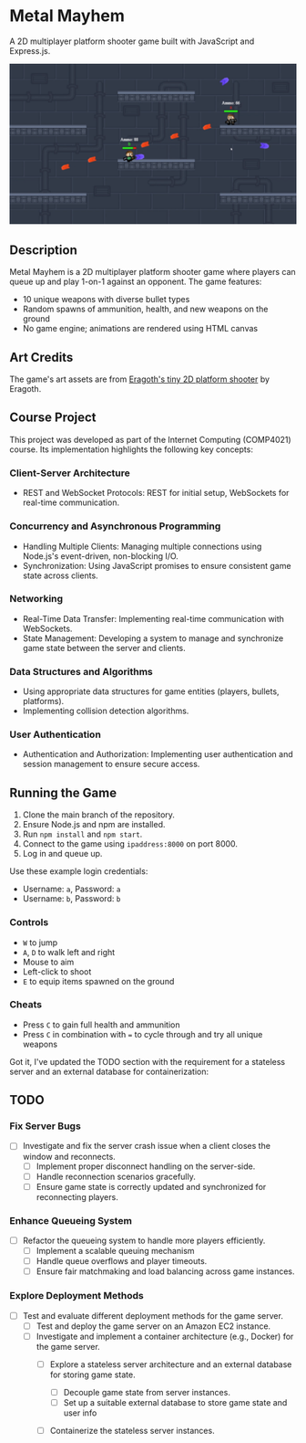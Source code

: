 # Metal Mayhem

A 2D multiplayer platform shooter game built with JavaScript and Express.js.

![Gameplay Screenshot](gameplay.png)

## Description

Metal Mayhem is a 2D multiplayer platform shooter game where players can queue up and play 1-on-1 against an opponent. The game features:

- 10 unique weapons with diverse bullet types
- Random spawns of ammunition, health, and new weapons on the ground
- No game engine; animations are rendered using HTML canvas

## Art Credits

The game's art assets are from [Eragoth's tiny 2D platform shooter](https://eragoth.itch.io/eragoths-tiny-platform-shooter) by Eragoth.

## Course Project

This project was developed as part of the Internet Computing (COMP4021) course. Its implementation highlights the following key concepts:

### Client-Server Architecture
- REST and WebSocket Protocols: REST for initial setup, WebSockets for real-time communication.

### Concurrency and Asynchronous Programming
- Handling Multiple Clients: Managing multiple connections using Node.js's event-driven, non-blocking I/O.
- Synchronization: Using JavaScript promises to ensure consistent game state across clients.

### Networking
- Real-Time Data Transfer: Implementing real-time communication with WebSockets.
- State Management: Developing a system to manage and synchronize game state between the server and clients.

### Data Structures and Algorithms
- Using appropriate data structures for game entities (players, bullets, platforms).
- Implementing collision detection algorithms.

### User Authentication
- Authentication and Authorization: Implementing user authentication and session management to ensure secure access.

## Running the Game

1. Clone the main branch of the repository.
2. Ensure Node.js and npm are installed.
3. Run `npm install` and `npm start`.
4. Connect to the game using `ipaddress:8000` on port 8000.
5. Log in and queue up.

Use these example login credentials:
- Username: `a`, Password: `a`
- Username: `b`, Password: `b`

### Controls
- `W` to jump
- `A`, `D` to walk left and right
- Mouse to aim
- Left-click to shoot
- `E` to equip items spawned on the ground

### Cheats
- Press `C` to gain full health and ammunition
- Press `C` in combination with `=` to cycle through and try all unique weapons

Got it, I've updated the TODO section with the requirement for a stateless server and an external database for containerization:

## TODO

### Fix Server Bugs

- [ ] Investigate and fix the server crash issue when a client closes the window and reconnects.
  - [ ] Implement proper disconnect handling on the server-side.
  - [ ] Handle reconnection scenarios gracefully.
  - [ ] Ensure game state is correctly updated and synchronized for reconnecting players.

### Enhance Queueing System

- [ ] Refactor the queueing system to handle more players efficiently.
  - [ ] Implement a scalable queuing mechanism 
  - [ ] Handle queue overflows and player timeouts.
  - [ ] Ensure fair matchmaking and load balancing across game instances.

### Explore Deployment Methods

- [ ] Test and evaluate different deployment methods for the game server.
  - [ ] Test and deploy the game server on an Amazon EC2 instance.
  - [ ] Investigate and implement a container architecture (e.g., Docker) for the game server.
    - [ ] Explore a stateless server architecture and an external database for storing game state.
        - [ ] Decouple game state from server instances.
        - [ ] Set up a suitable external database to store game state and user info
    - [ ] Containerize the stateless server instances.


